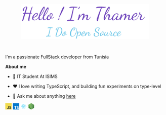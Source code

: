<p align="center"><a href="https://github.com/th23mer"><img width="80%" alt="Hello, I'm Thamer. I do open source!" src="./assets/gh-readme-header.png" /></a></p>

<br />

I'm a passionate FullStack developer from Tunisia

**About me**

- 💼 IT Student At ISIMS

- ❤️ I love writing TypeScript, and building fun experiments on type-level

- 💬 Ask me about anything [here](https://github.com/th23mer/th23amer/issues)

<code><img height="20" alt="javascript" src="https://raw.githubusercontent.com/github/explore/80688e429a7d4ef2fca1e82350fe8e3517d3494d/topics/javascript/javascript.png"></code>
<code><img height="20" alt="typescript" src="https://raw.githubusercontent.com/github/explore/80688e429a7d4ef2fca1e82350fe8e3517d3494d/topics/typescript/typescript.png"></code>
<code><img height="20" alt="react" src="https://raw.githubusercontent.com/github/explore/80688e429a7d4ef2fca1e82350fe8e3517d3494d/topics/react/react.png"></code>
<code><img height="20" alt="nodejs" src="https://raw.githubusercontent.com/github/explore/80688e429a7d4ef2fca1e82350fe8e3517d3494d/topics/nodejs/nodejs.png"></code>    
